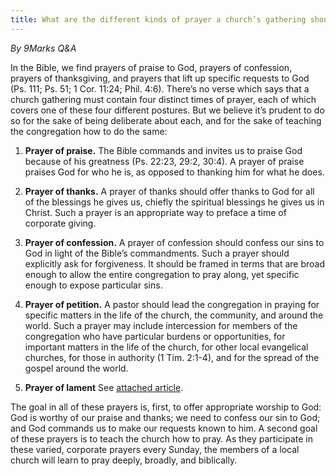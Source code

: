 ```yaml
---
title: What are the different kinds of prayer a church’s gathering should include?
---
```

*By 9Marks Q&A*

In the Bible, we find prayers of praise to God, prayers of confession, prayers of thanksgiving, and prayers that lift up specific requests to God (Ps. 111; Ps. 51; 1 Cor. 11:24; Phil. 4:6). There’s no verse which says that a church gathering must contain four distinct times of prayer, each of which covers one of these four different postures. But we believe it’s prudent to do so for the sake of being deliberate about each, and for the sake of teaching the congregation how to do the same:

1. **Prayer of praise.** The Bible commands and invites us to praise God because of his greatness (Ps. 22:23, 29:2, 30:4). A prayer of praise praises God for who he is, as opposed to thanking him for what he does.
    
2. **Prayer of thanks.** A prayer of thanks should offer thanks to God for all of the blessings he gives us, chiefly the spiritual blessings he gives us in Christ. Such a prayer is an appropriate way to preface a time of corporate giving.
    
3. **Prayer of confession.** A prayer of confession should confess our sins to God in light of the Bible’s commandments. Such a prayer should explicitly ask for forgiveness. It should be framed in terms that are broad enough to allow the entire congregation to pray along, yet specific enough to expose particular sins.
    
4. **Prayer of petition.** A pastor should lead the congregation in praying for specific matters in the life of the church, the community, and around the world. Such a prayer may include intercession for members of the congregation who have particular burdens or opportunities, for important matters in the life of the church, for other local evangelical churches, for those in authority (1 Tim. 2:1-4), and for the spread of the gospel around the world.
    
5. **Prayer of lament** See [attached article](lament.md).
    

The goal in all of these prayers is, first, to offer appropriate worship to God: God is worthy of our praise and thanks; we need to confess our sin to God; and God commands us to make our requests known to him. A second goal of these prayers is to teach the church how to pray. As they participate in these varied, corporate prayers every Sunday, the members of a local church will learn to pray deeply, broadly, and biblically.
